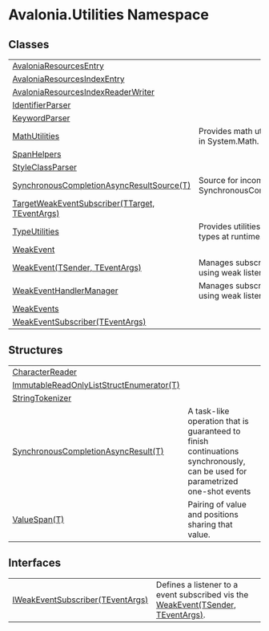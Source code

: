 # Avalonia.Utilities Namespace






## Classes
<table>
<tr>
<td><a href="T_Avalonia_Utilities_AvaloniaResourcesEntry">AvaloniaResourcesEntry</a></td>
<td> </td>
</tr>
<tr>
<td><a href="T_Avalonia_Utilities_AvaloniaResourcesIndexEntry">AvaloniaResourcesIndexEntry</a></td>
<td> </td>
</tr>
<tr>
<td><a href="T_Avalonia_Utilities_AvaloniaResourcesIndexReaderWriter">AvaloniaResourcesIndexReaderWriter</a></td>
<td> </td>
</tr>
<tr>
<td><a href="T_Avalonia_Utilities_IdentifierParser">IdentifierParser</a></td>
<td> </td>
</tr>
<tr>
<td><a href="T_Avalonia_Utilities_KeywordParser">KeywordParser</a></td>
<td> </td>
</tr>
<tr>
<td><a href="T_Avalonia_Utilities_MathUtilities">MathUtilities</a></td>
<td>Provides math utilities not provided in System.Math.</td>
</tr>
<tr>
<td><a href="T_Avalonia_Utilities_SpanHelpers">SpanHelpers</a></td>
<td> </td>
</tr>
<tr>
<td><a href="T_Avalonia_Utilities_StyleClassParser">StyleClassParser</a></td>
<td> </td>
</tr>
<tr>
<td><a href="T_Avalonia_Utilities_SynchronousCompletionAsyncResultSource_1">SynchronousCompletionAsyncResultSource(T)</a></td>
<td>Source for incomplete SynchronousCompletionAsyncResult</td>
</tr>
<tr>
<td><a href="T_Avalonia_Utilities_TargetWeakEventSubscriber_2">TargetWeakEventSubscriber(TTarget, TEventArgs)</a></td>
<td> </td>
</tr>
<tr>
<td><a href="T_Avalonia_Utilities_TypeUtilities">TypeUtilities</a></td>
<td>Provides utilities for working with types at runtime.</td>
</tr>
<tr>
<td><a href="T_Avalonia_Utilities_WeakEvent">WeakEvent</a></td>
<td> </td>
</tr>
<tr>
<td><a href="T_Avalonia_Utilities_WeakEvent_2">WeakEvent(TSender, TEventArgs)</a></td>
<td>Manages subscriptions to events using weak listeners.</td>
</tr>
<tr>
<td><a href="T_Avalonia_Utilities_WeakEventHandlerManager">WeakEventHandlerManager</a></td>
<td>Manages subscriptions to events using weak listeners.</td>
</tr>
<tr>
<td><a href="T_Avalonia_Utilities_WeakEvents">WeakEvents</a></td>
<td> </td>
</tr>
<tr>
<td><a href="T_Avalonia_Utilities_WeakEventSubscriber_1">WeakEventSubscriber(TEventArgs)</a></td>
<td> </td>
</tr>
</table>

## Structures
<table>
<tr>
<td><a href="T_Avalonia_Utilities_CharacterReader">CharacterReader</a></td>
<td> </td>
</tr>
<tr>
<td><a href="T_Avalonia_Utilities_ImmutableReadOnlyListStructEnumerator_1">ImmutableReadOnlyListStructEnumerator(T)</a></td>
<td> </td>
</tr>
<tr>
<td><a href="T_Avalonia_Utilities_StringTokenizer">StringTokenizer</a></td>
<td> </td>
</tr>
<tr>
<td><a href="T_Avalonia_Utilities_SynchronousCompletionAsyncResult_1">SynchronousCompletionAsyncResult(T)</a></td>
<td>A task-like operation that is guaranteed to finish continuations synchronously, can be used for parametrized one-shot events</td>
</tr>
<tr>
<td><a href="T_Avalonia_Utilities_ValueSpan_1">ValueSpan(T)</a></td>
<td>Pairing of value and positions sharing that value.</td>
</tr>
</table>

## Interfaces
<table>
<tr>
<td><a href="T_Avalonia_Utilities_IWeakEventSubscriber_1">IWeakEventSubscriber(TEventArgs)</a></td>
<td>Defines a listener to a event subscribed vis the <a href="T_Avalonia_Utilities_WeakEvent_2">WeakEvent(TSender, TEventArgs)</a>.</td>
</tr>
</table>